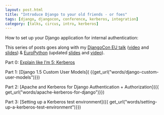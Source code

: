 ```yaml
---
layout: post.html
title: "Introduce Django to your old friends - or foes"
tags: [django, djangocon, conference, kerberos, integration]
category: [talks, circus, intro, kerberos]
---
```


How to set up your Django application for internal authentication:

This series of posts goes along with my [DjangoCon EU talk](http://2013.djangocon.eu) ([video](http://www.youtube.com/watch?v=oerxTvMn-uM) and [slides](https://speakerdeck.com/roguelynn/introduce-django-to-your-old-friends)) & [EuroPython](https://ep2013.europython.eu/conference/talks/introduce-django-to-your-old-friends) (updated [slides](https://speakerdeck.com/roguelynn/europython-2013-introduce-django-to-your-old-friends) and [video](https://ep2013.europython.eu/conference/talks/introduce-django-to-your-old-friends)).

Part 0: [Explain like I’m 5: Kerberos]( {{get_url("words/explain-like-im-5-kerberos/")}})
<p>Part 1: [Django 1.5 Custom User Models]( {{get_url("words/django-custom-user-models")}})
<p>Part 2: [Apache and Kerberos for Django Authentication + Authorization]({{ get_url("words/apache-kerberos-for-django")}})
<p>Part 3: [Setting up a Kerberos test environment]({{ get_url("words/setting-up-a-kerberos-test-environment")}})



